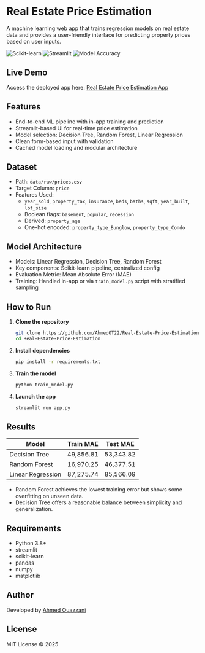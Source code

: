 # Real Estate Price Estimation

A machine learning web app that trains regression models on real estate data and provides a user-friendly interface for predicting property prices based on user inputs.

![Scikit-learn](https://img.shields.io/badge/framework-scikit--learn-blue)
![Streamlit](https://img.shields.io/badge/ui-streamlit-orange)
![Model Accuracy](https://img.shields.io/badge/RandomForrest-MAE%20~%2011k-success)


## Live Demo
Access the deployed app here: [Real Estate Price Estimation App](https://real-estate-price-estimation-utm6wfs9dykdimegfmmwrw.streamlit.app/)


## Features
- End-to-end ML pipeline with in-app training and prediction
- Streamlit-based UI for real-time price estimation
- Model selection: Decision Tree, Random Forest, Linear Regression
- Clean form-based input with validation
- Cached model loading and modular architecture


## Dataset
- Path: `data/raw/prices.csv`
- Target Column: `price`
- Features Used:
  - `year_sold`, `property_tax`, `insurance`, `beds`, `baths`, `sqft`, `year_built`, `lot_size`
  - Boolean flags: `basement`, `popular`, `recession`
  - Derived: `property_age`
  - One-hot encoded: `property_type_Bunglow`, `property_type_Condo`


## Model Architecture
- Models: Linear Regression, Decision Tree, Random Forest
- Key components: Scikit-learn pipeline, centralized config
- Evaluation Metric: Mean Absolute Error (MAE)
- Training: Handled in-app or via `train_model.py` script with stratified sampling


## How to Run

1. **Clone the repository**
   ```bash
   git clone https://github.com/AhmedOT22/Real-Estate-Price-Estimation.git
   cd Real-Estate-Price-Estimation
   ```

2. **Install dependencies**
   ```bash
   pip install -r requirements.txt
   ```

3. **Train the model**
   ```bash
   python train_model.py
   ```

4. **Launch the app**
   ```bash
   streamlit run app.py
   ```


## Results

| Model               | Train MAE    | Test MAE     |
|---------------------|--------------|--------------|
| Decision Tree       | 49,856.81    | 53,343.82    |
| Random Forest       | 16,970.25    | 46,377.51    |
| Linear Regression   | 87,275.74    | 85,566.09    |

- Random Forest achieves the lowest training error but shows some overfitting on unseen data.
- Decision Tree offers a reasonable balance between simplicity and generalization.

## Requirements
- Python 3.8+
- streamlit
- scikit-learn
- pandas
- numpy
- matplotlib


## Author
Developed by [Ahmed Ouazzani](https://github.com/AhmedOT22)

## License
MIT License © 2025